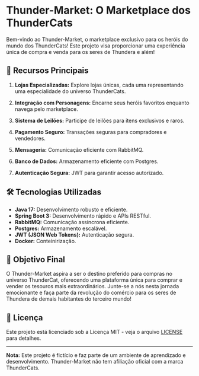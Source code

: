 # Thunder-Market: O Marketplace dos ThunderCats

Bem-vindo ao Thunder-Market, o marketplace exclusivo para os heróis do mundo dos ThunderCats! Este projeto visa proporcionar uma experiência única de compra e venda para os seres de Thundera e além!

## 🚀 Recursos Principais

1. **Lojas Especializadas:** Explore lojas únicas, cada uma representando uma especialidade do universo ThunderCats.

2. **Integração com Personagens:** Encarne seus heróis favoritos enquanto navega pelo marketplace.

3. **Sistema de Leilões:** Participe de leilões para itens exclusivos e raros.

4. **Pagamento Seguro:** Transações seguras para compradores e vendedores.

5. **Mensageria:** Comunicação eficiente com RabbitMQ.

6. **Banco de Dados:** Armazenamento eficiente com Postgres.

7. **Autenticação Segura:** JWT para garantir acesso autorizado.

## 🛠️ Tecnologias Utilizadas

- **Java 17:** Desenvolvimento robusto e eficiente.
- **Spring Boot 3:** Desenvolvimento rápido e APIs RESTful.
- **RabbitMQ:** Comunicação assíncrona eficiente.
- **Postgres:** Armazenamento escalável.
- **JWT (JSON Web Tokens):** Autenticação segura.
- **Docker:** Conteinirização.

## 🎯 Objetivo Final

O Thunder-Market aspira a ser o destino preferido para compras no universo ThunderCat, oferecendo uma plataforma única para comprar e vender os tesouros mais extraordinários. Junte-se a nós nesta jornada emocionante e faça parte da revolução do comércio para os seres de Thundera de demais habitantes do terceiro mundo!

## 📝 Licença

Este projeto está licenciado sob a Licença MIT - veja o arquivo [LICENSE](LICENSE) para detalhes.

---

**Nota:** Este projeto é fictício e faz parte de um ambiente de aprendizado e desenvolvimento. Thunder-Market não tem afiliação oficial com a marca ThunderCats.

